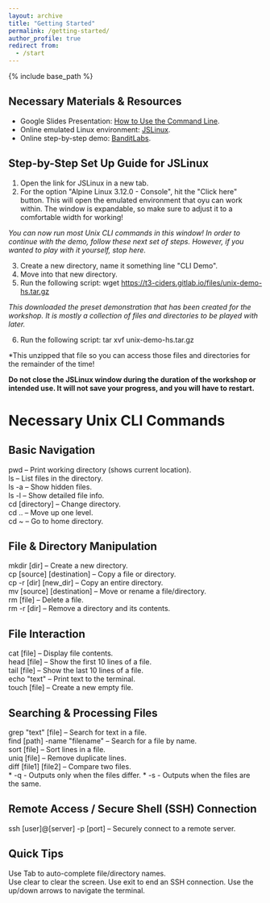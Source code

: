```yaml
---
layout: archive
title: "Getting Started"
permalink: /getting-started/
author_profile: true
redirect from:
  - /start
---
```


{% include base_path %}

Necessary Materials & Resources
------
* Google Slides Presentation: [How to Use the Command Line](https://docs.google.com/presentation/d/17vu6vvsbNUQ65irCu921e1luyEiU92aWmMy_3Yjzrxc/edit?usp=sharing).
* Online emulated Linux environment: [JSLinux](https://bellard.org/jslinux/).
* Online step-by-step demo: [BanditLabs](https://overthewire.org/wargames/bandit/).


Step-by-Step Set Up Guide for JSLinux
------
1. Open the link for JSLinux in a new tab.
2. For the option "Alpine Linux 3.12.0 - Console", hit the "Click here" button. This will open the emulated environment that oyu can work within. The window is expandable, so make sure to adjust it to a comfortable width for working!

*You can now run most Unix CLI commands in this window! In order to continue with the demo, follow these next set of steps. However, if you wanted to play with it yourself, stop here.*

3. Create a new directory, name it something line "CLI Demo".
4. Move into that new directory.
5. Run the following script:
	wget https://t3-ciders.gitlab.io/files/unix-demo-hs.tar.gz

*This downloaded the preset demonstration that has been created for the workshop. It is mostly a collection of files and directories to be played with later.*

6. Run the following script:
	tar xvf unix-demo-hs.tar.gz

*This unzipped that file so you can access those files and directories for the remainder of the time!

**Do not close the JSLinux window during the duration of the workshop or intended use. It will not save your progress, and you will have to restart.**


Necessary Unix CLI Commands
======

Basic Navigation
------
pwd – Print working directory (shows current location).  
ls – List files in the directory.  
ls -a – Show hidden files.  
ls -l – Show detailed file info.  
cd [directory] – Change directory.  
cd .. – Move up one level.  
cd ~ – Go to home directory.  


File & Directory Manipulation
------
mkdir [dir] – Create a new directory.  
cp [source] [destination] – Copy a file or directory.  
cp -r [dir] [new_dir] – Copy an entire directory.  
mv [source] [destination] – Move or rename a file/directory.  
rm [file] – Delete a file.  
rm -r [dir] – Remove a directory and its contents.  


File Interaction
------
cat [file] – Display file contents.  
head [file] – Show the first 10 lines of a file.  
tail [file] – Show the last 10 lines of a file.  
echo "text" – Print text to the terminal.  
touch [file] – Create a new empty file.  


Searching & Processing Files
------
grep "text" [file] – Search for text in a file.  
find [path] -name "filename" – Search for a file by name.  
sort [file] – Sort lines in a file.  
uniq [file] – Remove duplicate lines.  
diff [file1] [file2] – Compare two files.  
	* -q - Outputs only when the files differ.
	* -s - Outputs when the files are the same.


Remote Access / Secure Shell (SSH) Connection
------
ssh [user]@[server] -p [port] – Securely connect to a remote server.  


Quick Tips
------
Use Tab to auto-complete file/directory names.  
Use clear to clear the screen.
Use exit to end an SSH connection.
Use the up/down arrows to navigate the terminal.

